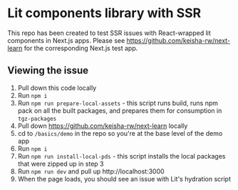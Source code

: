 # Lit components library with SSR
This repo has been created to test SSR issues with React-wrapped lit components in Next.js apps.  Please see https://github.com/keisha-rw/next-learn for the corresponding Next.js test app.

## Viewing the issue
1. Pull down this code locally
2. Run `npm i`
3. Run `npm run prepare-local-assets` - this script runs build, runs npm pack on all the built packages, and prepares them for consumption in `tgz-packages`
4. Pull down https://github.com/keisha-rw/next-learn locally
5. cd to `/basics/demo` in the repo so you're at the base level of the demo app
6. Run `npm i`
7. Run `npm run install-local-pds` - this script installs the local packages that were zipped up in step 3
8. Run `npm run dev` and pull up http://localhost:3000
9. When the page loads, you should see an issue with Lit's hydration script

